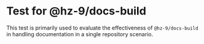 # Test for @hz-9/docs-build

This test is primarily used to evaluate the effectiveness of `@hz-9/docs-build` in handling documentation in a single repository scenario.
